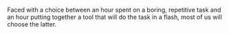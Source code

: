 Faced with a choice between an hour spent on a boring, repetitive task and an hour putting together a tool that will do the task in a flash, most of us will choose the latter.